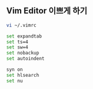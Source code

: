 ## Vim Editor 이쁘게 하기

```sh
vi ~/.vimrc
```

```sh
set expandtab
set ts=4
set sw=4
set nobackup
set autoindent

syn on
set hlsearch
set nu
```